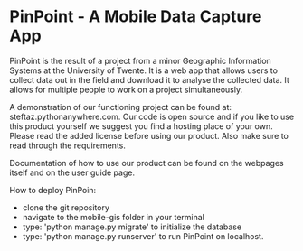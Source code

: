 PinPoint - A Mobile Data Capture App
=================================

PinPoint is the result of a project from a minor Geographic Information Systems at the University of Twente. It is a web app that allows users to collect data out in the field and download it to analyse the collected data. It allows for multiple people to work on a project simultaneously. 

A demonstration of our functioning project can be found at: steftaz.pythonanywhere.com. Our code is open source and if you like to use this product yourself we suggest you find a hosting place of your own. Please read the added license before using our product. Also make sure to read through the requirements.

Documentation of how to use our product can be found on the webpages itself and on the user guide page. 

How to deploy PinPoin:
- clone the git repository
- navigate to the mobile-gis folder in your terminal
- type: 'python manage.py migrate' to initialize the database
- type: 'python manage.py runserver' to run PinPoint on localhost. 


